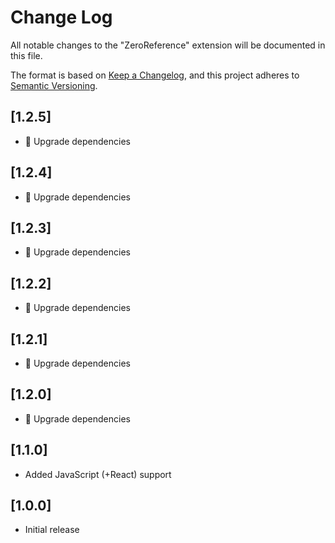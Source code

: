 # Change Log
All notable changes to the "ZeroReference" extension will be documented in this file.

The format is based on [Keep a Changelog](https://keepachangelog.com/en/1.0.0/),
and this project adheres to [Semantic Versioning](https://semver.org/spec/v2.0.0.html).

## [1.2.5]
- 🚀 Upgrade dependencies

## [1.2.4]
- 🚀 Upgrade dependencies

## [1.2.3]
- 🚀 Upgrade dependencies

## [1.2.2]
- 🚀 Upgrade dependencies

## [1.2.1]
- 🚀 Upgrade dependencies

## [1.2.0]
- 🚀 Upgrade dependencies

## [1.1.0]
- Added JavaScript (+React) support

## [1.0.0]
- Initial release
